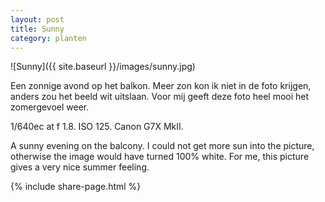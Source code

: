 ```yaml
---
layout: post
title: Sunny
category: planten
---
```


![Sunny]({{ site.baseurl }}/images/sunny.jpg)

Een zonnige avond op het balkon. Meer zon kon ik niet in de foto krijgen, anders zou het beeld wit uitslaan. Voor mij geeft deze foto heel mooi het zomergevoel weer.

1/640ec at f 1.8. ISO 125. Canon G7X MkII.

A sunny evening on the balcony. I could not get more sun into the picture, otherwise the image would have turned 100% white. For me, this picture gives a very nice summer feeling.

{% include share-page.html %}
